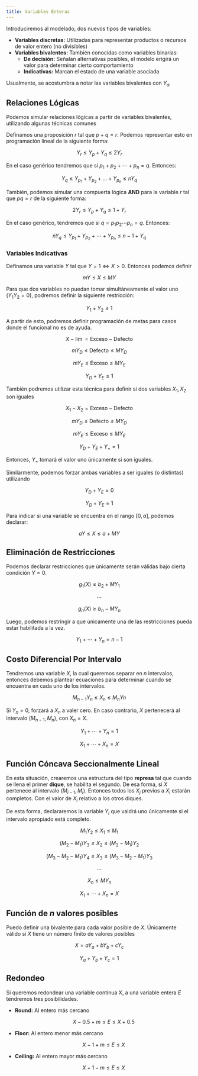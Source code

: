 ```yaml
---
title: Variables Enteras
---
```


Introduciremos al modelado, dos nuevos tipos de variables:

- **Variables discretas:** Utilizadas para representar productos o recursos de valor entero (no divisibles)
- **Variables bivalentes:** También conocidas como variables binarias:
	- **De decisión:** Señalan alternativas posibles, el modelo erigirá un valor para determinar cierto comportamiento
	- **Indicativas:** Marcan el estado de una variable asociada

Usualmente, se acostumbra a notar las variables bivalentes con $Y_\alpha$

## Relaciones Lógicas

Podemos simular relaciones lógicas a partir de variables bivalentes, utilizando algunas técnicas comunes

Definamos una proposición $r$ tal que $p + q = r$. Podemos representar esto en programación lineal de la siguiente forma:

$$
Y_r \le Y_p + Y_q \le 2Y_r
$$

En el caso genérico tendremos que si $p_1 + p_2 + \cdots + p_n = q$. Entonces:

$$
Y_q \le Y_{p_1} + Y_{p_2} + \dots + Y_{p_n} \le nY_q
$$

También, podemos simular una compuerta lógica **AND** para la variable $r$ tal que $pq = r$ de la siguiente forma:

$$
2Y_r \leq Y_p + Y_q  \leq 1 + Y_r
$$

En el caso genérico, tendremos que si $q = p_1p_2\cdots p_n = q$. Entonces:

$$
nY_q \leq Y_{p_1} + Y_{p_2} + \cdots + Y_{p_n} \leq n-1+Y_q
$$

### Variables Indicativas

Definamos una variable $Y$ tal que $Y = 1 \iff X > 0$. Entonces podemos definir

$$
mY \leq X \leq MY
$$

Para que dos variables no puedan tomar simultáneamente el valor uno $(Y_1Y_2 = 0)$, podremos definir la siguiente restricción:

$$
Y_1 + Y_2 \leq 1
$$

A partir de esto, podremos definir programación de metas para casos donde el funcional no es de ayuda.

$$
X - \lim = \text{Exceso} - \text{Defecto}
$$

$$
mY_D \leq \text{Defecto} \leq MY_D
$$

$$
mY_E \leq \text{Exceso} \leq MY_E
$$

$$
Y_D + Y_E \leq 1
$$

También podremos utilizar esta técnica para definir si dos variables $X_1, X_2$ son iguales

$$
X_1 - X_2= \text{Exceso} - \text{Defecto}
$$

$$
mY_D \leq \text{Defecto} \leq MY_D
$$

$$
mY_E \leq \text{Exceso} \leq MY_E
$$

$$
Y_D + Y_E + Y_= = 1
$$

Entonces, $Y_=$ tomará el valor uno únicamente si son iguales.

Similarmente, podemos forzar ambas variables a ser iguales (o distintas) utilizando

$$
Y_D + Y_E = 0
$$

$$
Y_D + Y_E = 1
$$

Para indicar si una variable se encuentra en el rango $[0,a]$, podemos declarar:

$$
aY \leq X \leq a+ MY
$$

## Eliminación de Restricciones

Podemos declarar restricciones que únicamente serán válidas bajo cierta condición $Y = 0$.

$$
g_1(X) \leq b_2 + MY_1
$$

$$
\cdots
$$

$$
g_n(X) \geq b_n - MY_n
$$

Luego, podemos restringir a que únicamente una de las restricciones pueda estar habilitada a la vez.

$$
Y_1 + \cdots + Y_n = n-1
$$

## Costo Diferencial Por Intervalo

Tendremos una variable $X$, la cual queremos separar en $n$ intervalos, entonces debemos plantear ecuaciones para determinar cuando se encuentra en cada uno de los intervalos.

$$
M_{n-1}Y_n \leq X_n \leq M_nYn
$$

Si $Y_n = 0$, forzará a $X_n$ a valer cero. En caso contrario, $X$ pertenecerá al intervalo $(M_{n-1}, M_n)$, con $X_n = X$.

$$
Y_1 + \cdots + Y_n = 1
$$

$$
X_1 + \cdots + X_n = X
$$

## Función Cóncava Seccionalmente Lineal

En esta situación, crearemos una estructura del tipo **represa** tal que cuando se llena el primer **dique**, se habilita el segundo. De esa forma, si $X$ pertenece al intervalo $(M_{i-1}, M_i)$. Entonces todos los $X_j$ previos a $X_i$ estarán completos. Con el valor de $X_i$ relativo a los otros diques.

De esta forma, declararemos la variable $Y_i$ que valdrá uno únicamente si el intervalo apropiado está completo.

$$
M_1Y_2 \leq X_1 \leq M_1
$$

$$
(M_2-M_1)Y_3 \leq X_2 \leq (M_2-M_1)Y_2
$$

$$
(M_3-M_2-M_1)Y_4 \leq X_3 \leq (M_3-M_2-M_1)Y_3
$$

$$
\cdots
$$

$$
X_n \leq MY_n
$$

$$
X_1 + \cdots + X_n = X
$$

## Función de $n$ valores posibles

Puedo definir una bivalente para cada valor posible de $X$. Únicamente válido si $X$ tiene un número finito de valores posibles

$$
X = aY_a+ bY_b + cY_c
$$

$$
Y_a + Y_b + Y_c = 1
$$

## Redondeo

Si queremos redondear una variable continua X, a una variable entera $E$ tendremos tres posibilidades.

- **Round:** Al entero más cercano

	$$
    X - 0.5 + m \le E \le X + 0.5
    $$

- **Floor:** Al entero menor más cercano

	$$
    X - 1 + m \le E \le X
    $$

- **Ceiling:** Al entero mayor más cercano

	$$
    X + 1 - m \le E \le X
    $$
